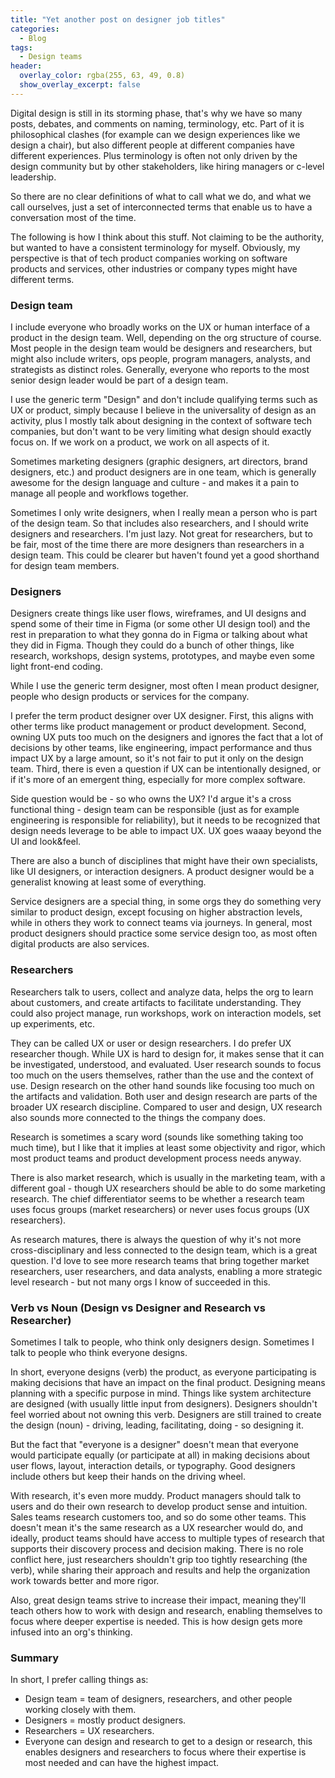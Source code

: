 ```yaml
---
title: "Yet another post on designer job titles"
categories:
  - Blog
tags:
  - Design teams
header:
  overlay_color: rgba(255, 63, 49, 0.8)
  show_overlay_excerpt: false
---
```


Digital design is still in its storming phase, that's why we have so many posts, debates, and comments on naming, terminology, etc. Part of it is philosophical clashes (for example can we design experiences like we design a chair), but also different people at different companies have different experiences. Plus terminology is often not only driven by the design community but by other stakeholders, like hiring managers or c-level leadership.

So there are no clear definitions of what to call what we do, and what we call ourselves, just a set of interconnected terms that enable us to have a conversation most of the time.

The following is how I think about this stuff. Not claiming to be the authority, but wanted to have a consistent terminology for myself. Obviously, my perspective is that of tech product companies working on software products and services, other industries or company types might have different terms.

### Design team

I include everyone who broadly works on the UX or human interface of a product in the design team. Well, depending on the org structure of course. Most people in the design team would be designers and researchers, but might also include writers, ops people, program managers, analysts, and strategists as distinct roles. Generally, everyone who reports to the most senior design leader would be part of a design team.

I use the generic term "Design" and don't include qualifying terms such as UX or product, simply because I believe in the universality of design as an activity, plus I mostly talk about designing in the context of software tech companies, but don't want to be very limiting what design should exactly focus on. If we work on a product, we work on all aspects of it. 

Sometimes marketing designers (graphic designers, art directors, brand designers, etc.) and product designers are in one team, which is generally awesome for the design language and culture - and makes it a pain to manage all people and workflows together.

Sometimes I only write designers, when I really mean a person who is part of the design team. So that includes also researchers, and I should write designers and researchers. I'm just lazy. Not great for researchers, but to be fair, most of the time there are more designers than researchers in a design team. This could be clearer but haven't found yet a good shorthand for design team members.

### Designers

Designers create things like user flows, wireframes, and UI designs and spend some of their time in Figma (or some other UI design tool) and the rest in preparation to what they gonna do in Figma or talking about what they did in Figma. Though they could do a bunch of other things, like research, workshops, design systems, prototypes, and maybe even some light front-end coding.

While I use the generic term designer, most often I mean product designer, people who design products or services for the company.

I prefer the term product designer over UX designer. First, this aligns with other terms like product management or product development. Second, owning UX puts too much on the designers and ignores the fact that a lot of decisions by other teams, like engineering, impact performance and thus impact UX by a large amount, so it's not fair to put it only on the design team. Third, there is even a question if UX can be intentionally designed, or if it's more of an emergent thing, especially for more complex software.

Side question would be - so who owns the UX? I'd argue it's a cross functional thing - design team can be responsible (just as for example engineering is responsible for reliability), but it needs to be recognized that design needs leverage to be able to impact UX. UX goes waaay beyond the UI and look&feel.

There are also a bunch of disciplines that might have their own specialists, like UI designers, or interaction designers. A product designer would be a generalist knowing at least some of everything.

Service designers are a special thing, in some orgs they do something very similar to product design, except focusing on higher abstraction levels, while in others they work to connect teams via journeys. In general, most product designers should practice some service design too, as most often digital products are also services.

### Researchers

Researchers talk to users, collect and analyze data, helps the org to learn about customers, and create artifacts to facilitate understanding. They could also project manage, run workshops, work on interaction models, set up experiments, etc.

They can be called UX or user or design researchers. I do prefer UX researcher though. While UX is hard to design for, it makes sense that it can be investigated, understood, and evaluated. User research sounds to focus too much on the users themselves, rather than the use and the context of use. Design research on the other hand sounds like focusing too much on the artifacts and validation. Both user and design research are parts of the broader UX research discipline. Compared to user and design, UX research also sounds more connected to the things the company does.

Research is sometimes a scary word (sounds like something taking too much time), but I like that it implies at least some objectivity and rigor, which most product teams and product development process needs anyway.

There is also market research, which is usually in the marketing team, with a different goal - though UX researchers should be able to do some marketing research. The chief differentiator seems to be whether a research team uses focus groups (market researchers) or never uses focus groups (UX researchers).

As research matures, there is always the question of why it's not more cross-disciplinary and less connected to the design team, which is a great question. I'd love to see more research teams that bring together market researchers, user researchers, and data analysts, enabling a more strategic level research - but not many orgs I know of succeeded in this.

### Verb vs Noun (Design vs Designer and Research vs Researcher)

Sometimes I talk to people, who think only designers design. Sometimes I talk to people who think everyone designs. 

In short, everyone designs (verb) the product, as everyone participating is making decisions that have an impact on the final product. Designing means planning with a specific purpose in mind. Things like system architecture are designed (with usually little input from designers). Designers shouldn't feel worried about not owning this verb. Designers are still trained to create the design (noun) - driving, leading, facilitating, doing - so designing it. 

But the fact that "everyone is a designer" doesn't mean that everyone would participate equally (or participate at all) in making decisions about user flows, layout, interaction details, or typography. Good designers include others but keep their hands on the driving wheel.

With research, it's even more muddy. Product managers should talk to users and do their own research to develop product sense and intuition. Sales teams research customers too, and so do some other teams. This doesn't mean it's the same research as a UX researcher would do, and ideally, product teams should have access to multiple types of research that supports their discovery process and decision making. There is no role conflict here, just researchers shouldn't grip too tightly researching (the verb), while sharing their approach and results and help the organization work towards better and more rigor.

Also, great design teams strive to increase their impact, meaning they'll teach others how to work with design and research, enabling themselves to focus where deeper expertise is needed. This is how design gets more infused into an org's thinking.

### Summary

In short, I prefer calling things as:
- Design team = team of designers, researchers, and other people working closely with them.
- Designers = mostly product designers.
- Researchers = UX researchers.
- Everyone can design and research to get to a design or research, this enables designers and researchers to focus where their expertise is most needed and can have the highest impact.